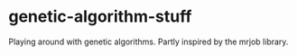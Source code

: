 # genetic-algorithm-stuff
Playing around with genetic algorithms. Partly inspired by the mrjob library.
